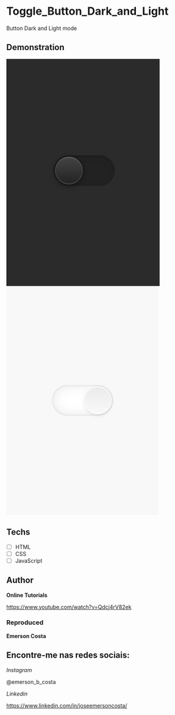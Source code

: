 # Toggle_Button_Dark_and_Light
 Button Dark and Light mode

## Demonstration

<img src="./img/result0.png" alt="Exemplo">
<img src="./img/result1.png" alt="Exemplo">

## Techs

* [ ] HTML
* [ ] CSS
* [ ] JavaScript

## Author

**Online Tutorials**

https://www.youtube.com/watch?v=Qdcj4rV82ek

### Reproduced

**Emerson Costa**

## Encontre-me nas redes sociais: 

*Instagram*

@emerson_b_costa

*Linkedin*

https://www.linkedin.com/in/joseemersoncosta/
